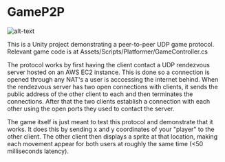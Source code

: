 # GameP2P
![alt-text](https://camo.githubusercontent.com/2bcc9106bf8b9f021e536549084e9b48e461400d/687474703a2f2f692e696d6775722e636f6d2f645a4e456870772e706e67)

This is a Unity project demonstrating a peer-to-peer UDP game protocol. Relevant game code is at Assets/Scripts/Platformer/GameController.cs

The protocol works by first having the client contact a UDP rendezvous server hosted on an AWS EC2 instance. This is done so a connection is opened through any NAT's a user is acccessing the internet behind. When the rendezvous server has two open connections with clients, it sends the public address of the other client to each and then terminates the connections. After that the two clients establish a connection with each other using the open ports they used to contact the server.

The game itself is just meant to test this protocol and demonstrate that it works. It does this by sending x and y coordinates of your "player" to the other client. The other client then displays a sprite at that location, making each movement appear for both users at roughly the same time (<50 milliseconds latency).
